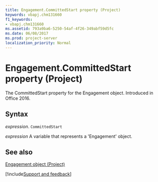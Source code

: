 ```yaml
---
title: Engagement.CommittedStart property (Project)
keywords: vbapj.chm131660
f1_keywords:
- vbapj.chm131660
ms.assetid: 793a9ba6-5250-54af-4f26-349abf59d5fc
ms.date: 06/08/2017
ms.prod: project-server
localization_priority: Normal
---
```



# Engagement.CommittedStart property (Project)

The CommittedStart property for the Engagement object. Introduced in Office 2016.


## Syntax

_expression_. `CommittedStart`

_expression_ A variable that represents a 'Engagement' object.


## See also


[Engagement object (Project)](Project.engagement.md)

[!include[Support and feedback](~/includes/feedback-boilerplate.md)]